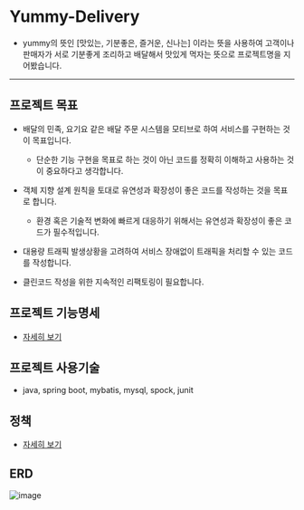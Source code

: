 # Yummy-Delivery
- yummy의 뜻인 [맛있는, 기분좋은, 즐거운, 신나는] 이라는 뜻을 사용하여 고객이나 판매자가 서로 기분좋게 조리하고 배달해서 맛있게 먹자는 뜻으로 프로젝트명을 지어봤습니다.
---
프로젝트 목표
---
- 배달의 민족, 요기요 같은 배달 주문 시스템을 모티브로 하여 서비스를 구현하는 것이 목표입니다.
  - 단순한 기능 구현을 목표로 하는 것이 아닌 코드를 정확히 이해하고 사용하는 것이 중요하다고 생각합니다.

- 객체 지향 설계 원칙을 토대로 유연성과 확장성이 좋은 코드를 작성하는 것을 목표로 합니다.
  - 환경 혹은 기술적 변화에 빠르게 대응하기 위해서는 유연성과 확장성이 좋은 코드가 필수적입니다.

- 대용량 트래픽 발생상황을 고려하여 서비스 장애없이 트래픽을 처리할 수 있는 코드를 작성합니다.

- 클린코드 작성을 위한 지속적인 리팩토링이 필요합니다.

프로젝트 기능명세
---
- [자세히 보기](https://github.com/f-lab-edu/Yummy-Delivery/wiki/%ED%94%84%EB%A1%9C%EC%A0%9D%ED%8A%B8-%EA%B8%B0%EB%8A%A5%EB%AA%85%EC%84%B8)

프로젝트 사용기술
---
- java, spring boot, mybatis, mysql, spock, junit

정책
---
- [자세히 보기](https://github.com/f-lab-edu/Yummy-Delivery/wiki/%EC%A0%95%EC%B1%85)

ERD
---
![image](https://user-images.githubusercontent.com/83687214/144403390-e55322d6-63e6-4e46-95be-5099aae13efa.png)
